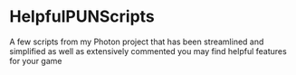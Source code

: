 # HelpfulPUNScripts
A few scripts from my Photon project that has been streamlined and simplified as well as extensively commented you may find helpful features for your game
